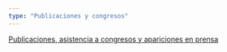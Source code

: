 ```yaml
---
type: "Publicaciones y congresos"
---
```


[Publicaciones, asistencia a congresos y apariciones en prensa](publicaciones/)
<i class="fa fa-book fa-2x" style="color: GAINSBORO;"></i>
